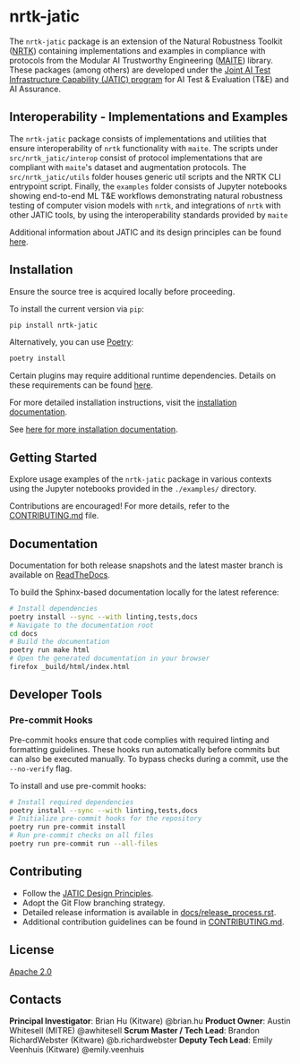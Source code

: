 <!-- :auto badges: -->
<!-- :auto badges: -->

# nrtk-jatic

The `nrtk-jatic` package is an extension of the Natural Robustness Toolkit
([NRTK](https://github.com/Kitware/nrtk)) containing implementations
and examples in compliance with protocols from the Modular AI Trustworthy Engineering
([MAITE](https://github.com/mit-ll-ai-technology/maite)) library.
These packages (among others) are developed under the
[Joint AI Test Infrastructure Capability (JATIC) program](https://cdao.pages.jatic.net/public/)
for AI Test & Evaluation (T&E) and AI Assurance.

## Interoperability - Implementations and Examples

The `nrtk-jatic` package consists of implementations and utilities that ensure
interoperability of `nrtk` functionality with `maite`. The scripts under
`src/nrtk_jatic/interop` consist of protocol implementations that are compliant
with `maite`'s dataset and augmentation protocols. The `src/nrtk_jatic/utils`
folder houses generic util scripts and the NRTK CLI entrypoint script.
Finally, the `examples` folder consists of Jupyter notebooks showing
end-to-end ML T&E workflows demonstrating natural robustness testing of computer vision models with `nrtk`,
and integrations of `nrtk` with other JATIC tools,
by using the interoperability standards provided by `maite`

Additional information about JATIC and its design principles can be found
[here](https://cdao.pages.jatic.net/public/program/design-principles/).

<!-- :auto installation: -->
## Installation
Ensure the source tree is acquired locally before proceeding.

To install the current version via `pip`:
```bash
pip install nrtk-jatic
```

Alternatively, you can use [Poetry](https://python-poetry.org/):
```bash
poetry install
```

Certain plugins may require additional runtime dependencies. Details on these requirements can be found [here](https://nrtk-jatic.readthedocs.io/en/latest/implementations.html).

For more detailed installation instructions, visit the [installation documentation](https://nrtk-jatic.readthedocs.io/en/latest/installation.html).
<!-- :auto installation: -->

See [here for more installation documentation](
https://nrtk-jatic.readthedocs.io/en/latest/installation.html).
<!-- :auto installation: -->

<!-- :auto getting-started: -->
## Getting Started
Explore usage examples of the `nrtk-jatic` package in various contexts using the Jupyter notebooks provided in the `./examples/` directory.

Contributions are encouraged! For more details, refer to the [CONTRIBUTING.md](./CONTRIBUTING.md) file.
<!-- :auto getting-started: -->

<!-- :auto documentation: -->
## Documentation
Documentation for both release snapshots and the latest master branch is available on [ReadTheDocs](https://nrtk-jatic.readthedocs.io/en/latest/).

To build the Sphinx-based documentation locally for the latest reference:
```bash
# Install dependencies
poetry install --sync --with linting,tests,docs
# Navigate to the documentation root
cd docs
# Build the documentation
poetry run make html
# Open the generated documentation in your browser
firefox _build/html/index.html
```
<!-- :auto documentation: -->

<!-- :auto developer-tools: -->
## Developer Tools

### Pre-commit Hooks
Pre-commit hooks ensure that code complies with required linting and formatting guidelines. These hooks run automatically before commits but can also be executed manually. To bypass checks during a commit, use the `--no-verify` flag.

To install and use pre-commit hooks:
```bash
# Install required dependencies
poetry install --sync --with linting,tests,docs
# Initialize pre-commit hooks for the repository
poetry run pre-commit install
# Run pre-commit checks on all files
poetry run pre-commit run --all-files
```
<!-- :auto developer-tools: -->

<!-- :auto contributing: -->
## Contributing
- Follow the [JATIC Design Principles](https://cdao.pages.jatic.net/public/program/design-principles/).
- Adopt the Git Flow branching strategy.
- Detailed release information is available in [docs/release_process.rst](./docs/release_process.rst).
- Additional contribution guidelines can be found in [CONTRIBUTING.md](./CONTRIBUTING.md).
<!-- :auto contributing: -->

<!-- :auto license: -->
## License
[Apache 2.0](./LICENSE)
<!-- :auto license: -->

<!-- :auto contacts: -->
## Contacts

**Principal Investigator**: Brian Hu (Kitware) @brian.hu
**Product Owner**: Austin Whitesell (MITRE) @awhitesell
**Scrum Master / Tech Lead**: Brandon RichardWebster (Kitware) @b.richardwebster
**Deputy Tech Lead**: Emily Veenhuis (Kitware) @emily.veenhuis
<!-- :auto contacts: -->
